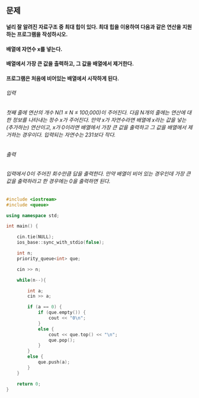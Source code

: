 ## 문제
#### 널리 잘 알려진 자료구조 중 최대 힙이 있다. 최대 힙을 이용하여 다음과 같은 연산을 지원하는 프로그램을 작성하시오.

#### 배열에 자연수 x를 넣는다.
#### 배열에서 가장 큰 값을 출력하고, 그 값을 배열에서 제거한다.
#### 프로그램은 처음에 비어있는 배열에서 시작하게 된다.

###### 입력
###### 첫째 줄에 연산의 개수 N(1 ≤ N ≤ 100,000)이 주어진다. 다음 N개의 줄에는 연산에 대한 정보를 나타내는 정수 x가 주어진다. 만약 x가 자연수라면 배열에 x라는 값을 넣는(추가하는) 연산이고, x가 0이라면 배열에서 가장 큰 값을 출력하고 그 값을 배열에서 제거하는 경우이다. 입력되는 자연수는 231보다 작다.

###### 출력
###### 입력에서 0이 주어진 회수만큼 답을 출력한다. 만약 배열이 비어 있는 경우인데 가장 큰 값을 출력하라고 한 경우에는 0을 출력하면 된다.

```c++
#include <iostream>
#include <queue>

using namespace std;

int main() {

    cin.tie(NULL);
    ios_base::sync_with_stdio(false);

    int n;
    priority_queue<int> que;

    cin >> n;

    while(n--){

        int a;
        cin >> a;

        if (a == 0) {
            if (que.empty()) {
                cout << "0\n";
            }
            else {
                cout << que.top() << "\n";
                que.pop();
            }
        }
        else {
            que.push(a);
        }
    }

    return 0;
}
```
